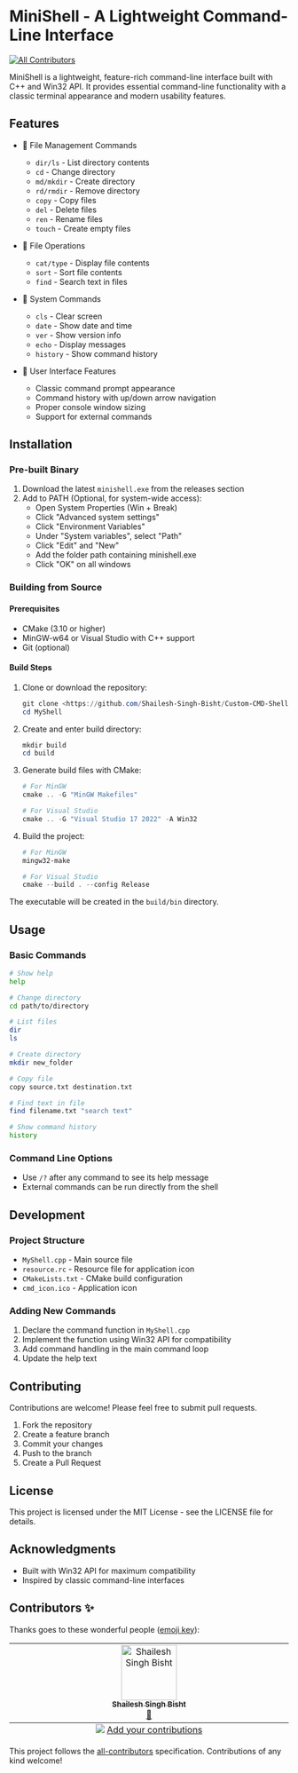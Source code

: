 # MiniShell - A Lightweight Command-Line Interface
<!-- ALL-CONTRIBUTORS-BADGE:START - Do not remove or modify this section -->
[![All Contributors](https://img.shields.io/badge/all_contributors-1-orange.svg?style=flat-square)](#contributors-)
<!-- ALL-CONTRIBUTORS-BADGE:END -->

MiniShell is a lightweight, feature-rich command-line interface built with C++ and Win32 API. It provides essential command-line functionality with a classic terminal appearance and modern usability features.

## Features

- 📁 File Management Commands

  - `dir/ls` - List directory contents
  - `cd` - Change directory
  - `md/mkdir` - Create directory
  - `rd/rmdir` - Remove directory
  - `copy` - Copy files
  - `del` - Delete files
  - `ren` - Rename files
  - `touch` - Create empty files

- 📝 File Operations

  - `cat/type` - Display file contents
  - `sort` - Sort file contents
  - `find` - Search text in files

- 🔧 System Commands

  - `cls` - Clear screen
  - `date` - Show date and time
  - `ver` - Show version info
  - `echo` - Display messages
  - `history` - Show command history

- 🎨 User Interface Features
  - Classic command prompt appearance
  - Command history with up/down arrow navigation
  - Proper console window sizing
  - Support for external commands

## Installation

### Pre-built Binary

1. Download the latest `minishell.exe` from the releases section
2. Add to PATH (Optional, for system-wide access):
   - Open System Properties (Win + Break)
   - Click "Advanced system settings"
   - Click "Environment Variables"
   - Under "System variables", select "Path"
   - Click "Edit" and "New"
   - Add the folder path containing minishell.exe
   - Click "OK" on all windows

### Building from Source

#### Prerequisites

- CMake (3.10 or higher)
- MinGW-w64 or Visual Studio with C++ support
- Git (optional)

#### Build Steps

1. Clone or download the repository:

   ```powershell
   git clone <https://github.com/Shailesh-Singh-Bisht/Custom-CMD-Shell>
   cd MyShell
   ```

2. Create and enter build directory:

   ```powershell
   mkdir build
   cd build
   ```

3. Generate build files with CMake:

   ```powershell
   # For MinGW
   cmake .. -G "MinGW Makefiles"

   # For Visual Studio
   cmake .. -G "Visual Studio 17 2022" -A Win32
   ```

4. Build the project:

   ```powershell
   # For MinGW
   mingw32-make

   # For Visual Studio
   cmake --build . --config Release
   ```

The executable will be created in the `build/bin` directory.

## Usage

### Basic Commands

```bash
# Show help
help

# Change directory
cd path/to/directory

# List files
dir
ls

# Create directory
mkdir new_folder

# Copy file
copy source.txt destination.txt

# Find text in file
find filename.txt "search text"

# Show command history
history
```

### Command Line Options

- Use `/?` after any command to see its help message
- External commands can be run directly from the shell

## Development

### Project Structure

- `MyShell.cpp` - Main source file
- `resource.rc` - Resource file for application icon
- `CMakeLists.txt` - CMake build configuration
- `cmd_icon.ico` - Application icon

### Adding New Commands

1. Declare the command function in `MyShell.cpp`
2. Implement the function using Win32 API for compatibility
3. Add command handling in the main command loop
4. Update the help text

## Contributing

Contributions are welcome! Please feel free to submit pull requests.

1. Fork the repository
2. Create a feature branch
3. Commit your changes
4. Push to the branch
5. Create a Pull Request

## License

This project is licensed under the MIT License - see the LICENSE file for details.

## Acknowledgments

- Built with Win32 API for maximum compatibility
- Inspired by classic command-line interfaces

## Contributors ✨

Thanks goes to these wonderful people ([emoji key](https://allcontributors.org/docs/en/emoji-key)):

<!-- ALL-CONTRIBUTORS-LIST:START - Do not remove or modify this section -->
<!-- prettier-ignore-start -->
<!-- markdownlint-disable -->
<table>
  <tbody>
    <tr>
      <td align="center" valign="top" width="14.28%"><a href="https://shailesh-singh-bisht-portfolio.vercel.app/"><img src="https://avatars.githubusercontent.com/u/107263955?v=4?s=100" width="100px;" alt="Shailesh Singh Bisht"/><br /><sub><b>Shailesh Singh Bisht</b></sub></a><br /><a href="#maintenance-Shailesh-Singh-Bisht" title="Maintenance">🚧</a></td>
    </tr>
  </tbody>
  <tfoot>
    <tr>
      <td align="center" size="13px" colspan="7">
        <img src="https://raw.githubusercontent.com/all-contributors/all-contributors-cli/1b8533af435da9854653492b1327a23a4dbd0a10/assets/logo-small.svg">
          <a href="https://all-contributors.js.org/docs/en/bot/usage">Add your contributions</a>
        </img>
      </td>
    </tr>
  </tfoot>
</table>

<!-- markdownlint-restore -->
<!-- prettier-ignore-end -->

<!-- ALL-CONTRIBUTORS-LIST:END -->

This project follows the [all-contributors](https://github.com/all-contributors/all-contributors) specification. Contributions of any kind welcome!